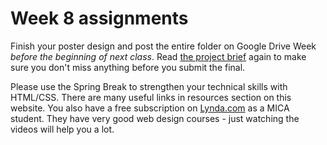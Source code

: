 # Week 8 assignments

Finish your poster design and post the entire folder on Google Drive Week *before the beginning of next class*. Read [the project brief](w6-assignments.md) again to make sure you don't miss anything before you submit the final.

Please use the Spring Break to strengthen your technical skills with HTML/CSS. There are many useful links in resources section on this website. You also have a free subscription on [Lynda.com](http://lynda.com) as a MICA student. They have very good web design courses - just watching the videos will help you a lot.
